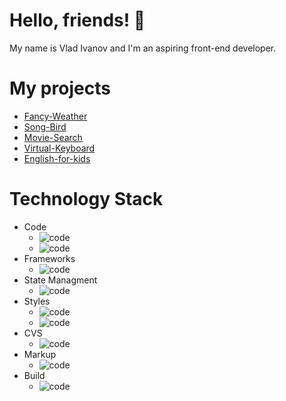# Hello, friends! 👋
My name is Vlad Ivanov and I'm an aspiring front-end developer.

# My projects

- [Fancy-Weather](https://weather-himimetsu.netlify.app/)
- [Song-Bird](https://songbird-himimetsu.netlify.app/)
- [Movie-Search](https://movie-search-himimetsu.netlify.app/)
- [Virtual-Keyboard](https://virtual-keyboard-himimetsu.netlify.app/)
- [English-for-kids](https://english-for-the-little-ones.netlify.app/)

# Technology Stack
- Code
  - ![code](https://img.shields.io/badge/-JavaScript-F5D033)
  - ![code](https://img.shields.io/badge/-TypeScript-3471F9)
- Frameworks
  - ![code](https://img.shields.io/badge/-React-191FF5)
- State Managment
  - ![code](https://img.shields.io/badge/-Redux-9719F5)
- Styles
  - ![code](https://img.shields.io/badge/-CSS-8C8AFF)
  - ![code](https://img.shields.io/badge/-SASS-F519F1)
- CVS
  - ![code](https://img.shields.io/badge/-GIT-91081A)
- Markup
  - ![code](https://img.shields.io/badge/-HTML5-F99534)
- Build
  - ![code](https://img.shields.io/badge/-Webpack-34B9F9)
  

